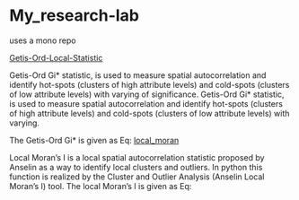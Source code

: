 # My_research-lab
uses a mono repo 

[Getis-Ord-Local-Statistic](https://github.com/username/repo-name](https://github.com/wabinyai/My_research-lab/tree/main/src/Getis-Ord-Local-Statistic)https://github.com/wabinyai/My_research-lab/tree/main/src/Getis-Ord-Local-Statistic)

Getis-Ord Gi* statistic, is used to measure spatial autocorrelation and identify hot-spots (clusters of high attribute levels) and cold-spots (clusters of low attribute levels) with varying of significance.
Getis-Ord Gi* statistic, is used to measure spatial autocorrelation and identify hot-spots (clusters of high attribute levels) and cold-spots (clusters of low attribute levels) with varying.


The Getis-Ord Gi* is given as Eq:
[local_moran](https://github.com/wabinyai/My_research-lab/tree/main/src/local_moran_with_API)

Local Moran’s I is a local spatial autocorrelation statistic proposed by Anselin as a way to
identify local clusters and outliers. In python this function is realized by the Cluster and Outlier
Analysis (Anselin Local Moran’s I) tool. The local Moran’s I is given as Eq:

